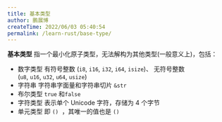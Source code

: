 ```yaml
---
title: 基本类型
author: 鹏展博
createTime: 2022/06/03 05:40:54
permalink: /learn-rust/base-type/
---
```


**基本类型** 指一个最小化原子类型，无法解构为其他类型(一般意义上)，包括：

- 数字类型
有符号整数 (`i8`, `i16`, `i32`, `i64`, `isize`)、 无符号整数 (`u8`, `u16`, `u32`, `u64`, `usize`)
- 字符串
字符串字面量和字符串切片 `&str`
- 布尔类型
`true` 和`false`
- 字符类型
表示单个 Unicode 字符，存储为 4 个字节
- 单元类型
即 `()`  ，其唯一的值也是 `()`
